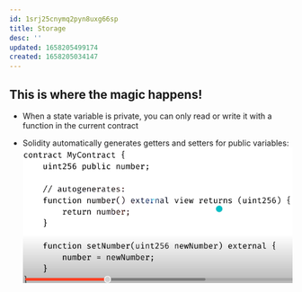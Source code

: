 ```yaml
---
id: 1srj25cnymq2pyn8uxg66sp
title: Storage
desc: ''
updated: 1658205499174
created: 1658205034147
---
```



## This is where the magic happens!
- When a state variable is private, you can only read or write it with a function in the current contract

- Solidity automatically generates getters and setters for public variables:
![](./assets/images/solidity-autogenerate-getter-setter.png)